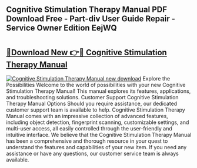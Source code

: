 ## Cognitive Stimulation Therapy Manual PDF Download Free - Part-div User Guide Repair - Service Owner Edition EejWQ

# <h2><a href="http://cf18846.oget.top/?id=Cognitive+Stimulation+Therapy+Manual">🔗Download New 👉🔴 Cognitive Stimulation Therapy Manual</a></h2>

[![Cognitive Stimulation Therapy Manual new download](https://i.imgur.com/5g1atiW.png)](http://cf18846.oget.top/?id=Cognitive+Stimulation+Therapy+Manual)
Explore the Possibilities Welcome to the world of possibilities with your new Cognitive Stimulation Therapy Manual! This manual explores its features, applications, and troubleshooting solutions. Customer Support Cognitive Stimulation Therapy Manual Options Should you require assistance, our dedicated customer support team is available to help. Cognitive Stimulation Therapy Manual comes with an impressive collection of advanced features, including object detection, fingerprint scanning, customizable settings, and multi-user access, all easily controlled through the user-friendly and intuitive interface. We believe that the Cognitive Stimulation Therapy Manual has been a comprehensive and thorough resource in your quest to understand the features and capabilities of your new item. If you need any assistance or have any questions, our customer service team is always available.
